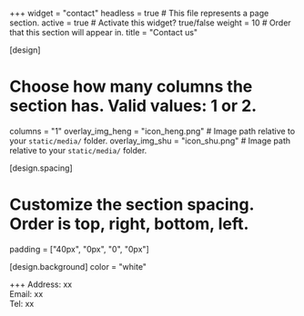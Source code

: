 +++
widget = "contact"
headless = true  # This file represents a page section.
active = true  # Activate this widget? true/false
weight = 10  # Order that this section will appear in.
title = "Contact us"

[design]
  # Choose how many columns the section has. Valid values: 1 or 2.
  columns = "1"
  overlay_img_heng = "icon_heng.png"  # Image path relative to your `static/media/` folder.
  overlay_img_shu = "icon_shu.png"  # Image path relative to your `static/media/` folder.

[design.spacing]
  # Customize the section spacing. Order is top, right, bottom, left.
  padding = ["40px", "0px", "0", "0px"]

[design.background]
  color = "white"

+++
Address: xx  
Email: xx  
Tel: xx  
